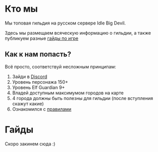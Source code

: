 # Кто мы
Мы топовая гильдия на русском сервере Idle Big Devil.

Здесь мы размещаем всяческую информацию о гильдии, а также публикуем разные [гайды по игре](#Гайды)
## Как к нам попасть?
Всё просто, соответствуй несложным принципам:
1. Зайди в [Discord](https://discord.gg/Qmwrckpk)
1. Уровень персонажа 150+
1. Уровень Elf Guardian 9+
1. Владей доступным максимумом городов на карте
1. 4 города должны быть полезны для гильдии (после вступления скажут какие)
1. Ознакомился с [правилами](/rules.md)

# Гайды
Скоро закинем сюда :)

